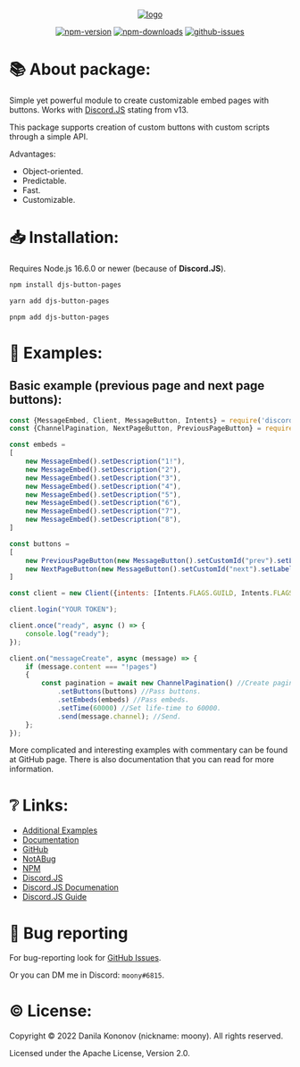 <div align = "center">
    <br />
    <p>
        <a href = "https://i-moony.github.io/djs-button-pages/"><img src = "https://user-images.githubusercontent.com/80977522/174433134-54e6e9f6-b618-4d94-8552-5b5ba3c22a88.png" alt = "logo" /></a>
    </p>
    <p>
        <a href = "https://www.npmjs.com/package/djs-button-pages"><img src = "https://img.shields.io/npm/v/djs-button-pages?color=FF4433&style=flat-square" alt = "npm-version" /></a>
        <a href = "https://www.npmjs.com/package/djs-button-pages"><img src = "https://img.shields.io/npm/dt/djs-button-pages?color=FF4433&style=flat-square" alt = "npm-downloads" /></a>
        <a href = "https://github.com/i-Moony/djs-button-pages"><img src = "https://img.shields.io/github/issues/i-Moony/djs-button-pages?color=FF4433&style=flat-square" alt = "github-issues" /></a>
    </p>
</div>

# 📚 About package:

Simple yet powerful module to create customizable embed pages with buttons. Works with [Discord.JS](https://www.npmjs.com/package/discord.js?source=post_page-----7b5fe27cb6fa----------------------) stating from v13.

This package supports creation of custom buttons with custom scripts through a simple API.

Advantages:
* Object-oriented.
* Predictable.
* Fast.
* Customizable.

# 📥 Installation:

Requires Node.js 16.6.0 or newer (because of **Discord.JS**).
```bash
npm install djs-button-pages
```
```bash
yarn add djs-button-pages
```
```bash
pnpm add djs-button-pages
```

# 📃 Examples:

## Basic example (previous page and next page buttons):
```javascript
const {MessageEmbed, Client, MessageButton, Intents} = require('discord.js');
const {ChannelPagination, NextPageButton, PreviousPageButton} = require("djs-button-pages");

const embeds =
[
    new MessageEmbed().setDescription("1!"),
    new MessageEmbed().setDescription("2"),
    new MessageEmbed().setDescription("3"),
    new MessageEmbed().setDescription("4"),
    new MessageEmbed().setDescription("5"),
    new MessageEmbed().setDescription("6"),
    new MessageEmbed().setDescription("7"),
    new MessageEmbed().setDescription("8"),
]

const buttons =
[
    new PreviousPageButton(new MessageButton().setCustomId("prev").setLabel("Previous").setStyle("PRIMARY")),
    new NextPageButton(new MessageButton().setCustomId("next").setLabel("Next").setStyle("PRIMARY")),
]

const client = new Client({intents: [Intents.FLAGS.GUILD, Intents.FLAGS.GUILD_MESSAGES]});

client.login("YOUR TOKEN");

client.once("ready", async () => {
    console.log("ready");
});

client.on("messageCreate", async (message) => {
    if (message.content === "!pages")
    {
        const pagination = await new ChannelPagination() //Create pagination.
            .setButtons(buttons) //Pass buttons.
            .setEmbeds(embeds) //Pass embeds.
            .setTime(60000) //Set life-time to 60000.
            .send(message.channel); //Send.
    };
});
```

More complicated and interesting examples with commentary can be found at GitHub page.
There is also documentation that you can read for more information.

# ❔ Links:
* [Additional Examples](https://github.com/i-Moony/djs-button-pages/tree/djs13/examples)
* [Documentation](https://i-moony.github.io/djs-button-pages/)
* [GitHub](https://github.com/i-Moony/djs-button-pages)
* [NotABug](https://notabug.org/m00ny/djs-button-pages)
* [NPM](https://www.npmjs.com/package/djs-button-pages)
* [Discord.JS](https://discord.js.org/)
* [Discord.JS Documenation](https://discord.js.org/#/docs/)
* [Discord.JS Guide](https://discordjs.guide/)

# 🐛 Bug reporting
For bug-reporting look for [GitHub Issues](https://github.com/i-Moony/djs-button-pages/issues).

Or you can DM me in Discord: `moony#6815`.

# © License:
Copyright © 2022 Danila Kononov (nickname: moony). All rights reserved.

Licensed under the Apache License, Version 2.0.